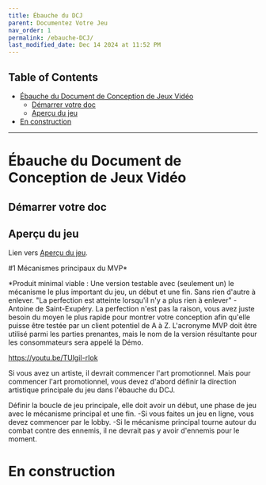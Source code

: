 ```yaml
---
title: Ébauche du DCJ
parent: Documentez Votre Jeu
nav_order: 1
permalink: /ebauche-DCJ/
last_modified_date: Dec 14 2024 at 11:52 PM
---
```


## Table of Contents
- [Ébauche du Document de Conception de Jeux Vidéo](#ébauche-du-document-de-conception-de-jeux-vidéo)
  - [Démarrer votre doc](#démarrer-votre-doc)
  - [Aperçu du jeu](#aperçu-du-jeu)
- [En construction](#en-construction)

---

# Ébauche du Document de Conception de Jeux Vidéo

## Démarrer votre doc

## Aperçu du jeu
Lien vers [Aperçu du jeu](/GameDevelopment/GDD/game-overview/).

#1 Mécanismes principaux du MVP*

*Produit minimal viable : Une version testable avec (seulement un) le mécanisme le plus important du jeu, un début et une fin. Sans rien d'autre à enlever.
"La perfection est atteinte lorsqu'il n'y a plus rien à enlever" - Antoine de Saint-Exupéry.
La perfection n'est pas la raison, vous avez juste besoin du moyen le plus rapide pour montrer votre conception afin qu'elle puisse être testée par un client potentiel de A à Z.
L'acronyme MVP doit être utilisé parmi les parties prenantes, mais le nom de la version résultante pour les consommateurs sera appelé la Démo.

https://youtu.be/TUlgiI-rIok

Si vous avez un artiste, il devrait commencer l'art promotionnel. Mais pour commencer l'art promotionnel, vous devez d'abord définir la direction artistique principale du jeu dans l'ébauche du DCJ.

Définir la boucle de jeu principale, elle doit avoir un début, une phase de jeu avec le mécanisme principal et une fin.
-Si vous faites un jeu en ligne, vous devez commencer par le lobby.
-Si le mécanisme principal tourne autour du combat contre des ennemis, il ne devrait pas y avoir d'ennemis pour le moment.

# En construction